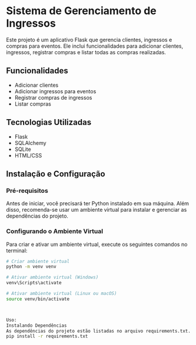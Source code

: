 # Sistema de Gerenciamento de Ingressos

Este projeto é um aplicativo Flask que gerencia clientes, ingressos e compras para eventos. Ele inclui funcionalidades para adicionar clientes, ingressos, registrar compras e listar todas as compras realizadas.

## Funcionalidades

- Adicionar clientes
- Adicionar ingressos para eventos
- Registrar compras de ingressos
- Listar compras

## Tecnologias Utilizadas

- Flask
- SQLAlchemy
- SQLite
- HTML/CSS

## Instalação e Configuração

### Pré-requisitos

Antes de iniciar, você precisará ter Python instalado em sua máquina. Além disso, recomenda-se usar um ambiente virtual para instalar e gerenciar as dependências do projeto.

### Configurando o Ambiente Virtual

Para criar e ativar um ambiente virtual, execute os seguintes comandos no terminal:

```bash
# Criar ambiente virtual
python -m venv venv

# Ativar ambiente virtual (Windows)
venv\Scripts\activate

# Ativar ambiente virtual (Linux ou macOS)
source venv/bin/activate



Uso:
Instalando Dependências
As dependências do projeto estão listadas no arquivo requirements.txt. Instale-as usando o seguinte comando:
pip install -r requirements.txt
